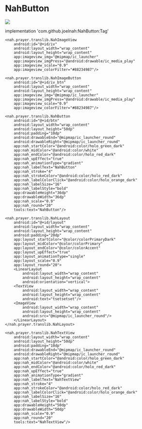# NahButton
[![](https://jitpack.io/v/joelnah/NahButton.svg)](https://jitpack.io/#joelnah/NahButton)

implementation 'com.github.joelnah:NahButton:Tag'

    <nah.prayer.translib.NahImageView
        android:id="@+id/iv"
        android:layout_width="wrap_content"
        android:layout_height="wrap_content"
        app:imageview_img="@mipmap/ic_launcher"
        app:imageview_imgPress="@android:drawable/ic_media_play"
        app:imageview_scale="0.9"
        app:imageview_colorFilter="#88234987"/>

    <nah.prayer.translib.NahImageButton
        android:id="@+id/iv_btn"
        android:layout_width="wrap_content"
        android:layout_height="wrap_content"
        app:imageview_img="@mipmap/ic_launcher"
        app:imageview_imgPress="@android:drawable/ic_media_play"
        app:imageview_scale="0.9"
        app:imageview_colorFilter="#88234987"/>

    <nah.prayer.translib.NahButton
        android:id="@+id/btn"
        android:layout_width="wrap_content"
        android:layout_height="50dp"
        android:padding="10dp"
        android:drawableEnd="@mipmap/ic_launcher_round"
        android:drawableRight="@mipmap/ic_launcher_round"
        app:nah_startColor="@android:color/holo_green_dark"
        app:nah_midColor="@android:color/white"
        app:nah_endColor="@android:color/holo_red_dark"
        app:nah_upEffect="true"
        app:nah_animationType="gradient"
        app:nah_labelText="NahButton"
        app:nah_stroke="4"
        app:nah_strokeColor="@android:color/holo_red_dark"
        app:nah_labelColorClick="@android:color/holo_orange_dark"
        app:nah_labelSize="16"
        app:nah_labelStyle="bold"
        app:drawableHeight="36dp"
        app:drawableWidth="36dp"
        app:nah_scale="0.9"
        app:nah_round="20"
        tools:text="NahButton"/>

    <nah.prayer.translib.NahLayout
        android:id="@+id/layout"
        android:layout_width="wrap_content"
        android:layout_height="wrap_content"
        android:padding="20dp"
        app:layout_startColor="@color/colorPrimaryDark"
        app:layout_midColor="@color/colorPrimary"
        app:layout_endColor="@color/colorAccent"
        app:layout_upEffect="true"
        app:layout_animationType="single"
        app:layout_scale="0.9"
        app:layout_round="20">
        <LinearLayout
            android:layout_width="wrap_content"
            android:layout_height="wrap_content"
            android:orientation="vertical">
        <TextView
            android:layout_width="wrap_content"
            android:layout_height="wrap_content"
            android:text="tsetsetset"/>
        <ImageView
            android:layout_width="wrap_content"
            android:layout_height="wrap_content"
            android:src="@mipmap/ic_launcher_round"/>
        </LinearLayout>
    </nah.prayer.translib.NahLayout>

    <nah.prayer.translib.NahTextView
        android:layout_width="wrap_content"
        android:layout_height="50dp"
        android:padding="10dp"
        android:drawableEnd="@mipmap/ic_launcher_round"
        android:drawableRight="@mipmap/ic_launcher_round"
        app:nah_startColor="@android:color/holo_green_dark"
        app:nah_midColor="@android:color/white"
        app:nah_endColor="@android:color/holo_red_dark"
        app:nah_upEffect="true"
        app:nah_animationType="gradient"
        app:nah_labelText="NahTextView"
        app:nah_stroke="4"
        app:nah_strokeColor="@android:color/holo_red_dark"
        app:nah_labelColorClick="@android:color/holo_orange_dark"
        app:nah_labelSize="16"
        app:nah_labelStyle="bold"
        app:drawableHeight="50dp"
        app:drawableWidth="50dp"
        app:nah_scale="0.9"
        app:nah_round="20"
        tools:text="NahTextView"/>
